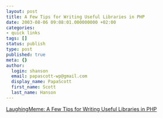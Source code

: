 ```yaml
---
layout: post
title: A Few Tips for Writing Useful Libraries in PHP
date: 2003-08-06 09:08:01.000000000 +02:00
categories:
- quick links
tags: []
status: publish
type: post
published: true
meta: {}
author:
  login: shanson
  email: papascott-wp@gmail.com
  display_name: PapaScott
  first_name: Scott
  last_name: Hanson
---
```

<p><a title="From the author of one of the very most useful PHP libraries" href="http://laughingmeme.org/archives/001055.html#001055">LaughingMeme: A Few Tips for Writing Useful Libraries in PHP</a></p>
